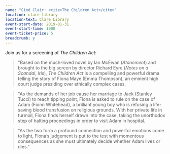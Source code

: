 ```yaml
---
name: "Ciné Clair: <cite>The Children Act</cite>"
location: clare-library
location-text: Clare Library
event-start-date: 2019-01-31
event-start-time: 1900
event-ticket-price: 5
breadcrumb: y
---
```


Join us for a screening of <cite>The Children Act</cite>:

> "Based on the much-loved novel by Ian McEwan (<cite>Atonement</cite>) and brought to the big screen by director Richard Eyre (<cite>Notes on a Scandal</cite>, <cite>Iris</cite>), <cite>The Children Act</cite> is a compelling and powerful drama telling the story of Fiona Maye (Emma Thompson), an eminent high court judge presiding over ethically complex cases.

> "As the demands of her job cause her marriage to Jack (Stanley Tucci) to reach tipping point, Fiona is asked to rule on the case of Adam (Fionn Whitehead), a brilliant young boy who is refusing a life-saving blood transfusion on religious grounds. With her private life in turmoil, Fiona finds herself drawn into the case, taking the unorthodox step of halting proceedings in order to visit Adam in hospital.

> "As the two form a profound connection and powerful emotions come to light, Fiona’s judgement is put to the test with momentous consequences as she must ultimately decide whether Adam lives or dies."
